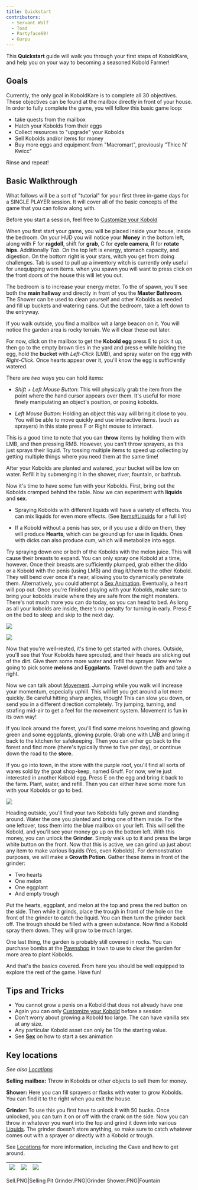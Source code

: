 ```yaml
---
title: Quickstart
contributors:
  - Servant Wolf
  - Toad
  - Partyface69!
  - Gurpu
---
```


This **Quickstart** guide will walk you through your first steps of KoboldKare, and help you on your way to becoming a seasoned Kobold Farmer!

## Goals

Currently, the only goal in KoboldKare is to complete all 30 objectives. These objectives can be found at the mailbox directly in front of your house. In order to fully complete the game, you will follow this basic game loop:

- take quests from the mailbox
- Hatch your Kobolds from their eggs
- Collect resources to "upgrade" your Kobolds
- Sell Kobolds and/or items for money
- Buy more eggs and equipment from "Macromart", previously "Thicc N' Kwicc"

Rinse and repeat!

## Basic Walkthrough

What follows will be a sort of "tutorial" for your first three in-game
days for a SINGLE PLAYER session. It will cover all of the basic
concepts of the game that you can follow along with.

Before you start a session, feel free to [Customize your Kobold](Customization)

When you first start your game, you will be placed inside your house, inside the bedroom. On your HUD you will notice your **Money** in the bottom left, along with F for **ragdoll**, shift for **grab**, C for **cycle camera**, R for **rotate hips**. Additionally *Tab*. On the top left is energy, stomach capacity, and digestion. On the bottom right is your stars, witch you get from doing challenges. Tab is used to pull up a inventory witch is currently only useful for unequipping worn items. when you spawn you will want to press click on the front doors of the house this will let you out.

The bedroom is to increase your energy meter. To the of spawn, you'll see both the **main hallway** and directly in front of you the **Master Bathroom**. The Shower can be used to clean yourself and other Kobolds as needed and fill up buckets and watering cans. Out the bedroom, take a left down to the entryway.

If you walk outside, you find a mailbox wit a large beacon on it. You will notice the garden area is rocky terrain. We will clear these out later.

For now, click on the mailbox to get the **Kobold egg** press E to pick it up, then go to the empty brown tiles in the yard and press e while holding the egg, hold the **bucket** with *Left-Click* (LMB), and spray water on the egg with *Right-Click*. Once hearts appear over it, you'll know the egg is sufficiently watered.

There are *two* ways you can hold items:

- *Shift + Left Mouse Button*: This will physically grab the item from the point where the hand cursor appears over them. It's useful for more finely manipulating an object's position, or posing kobolds.

- *Left Mouse Button*: Holding an object this way will bring it close to you. You will be able to move quickly and use interactive items. (such as sprayers) in this state press F or Right mouse to interact.

This is a good time to note that you can **throw** items by holding them with LMB, and then pressing RMB. However, you can't throw sprayers, as this just sprays their liquid. Try tossing multiple items to speed up collecting by getting multiple things where you need them at the same time!

After your Kobolds are planted and watered, your bucket will be low on water. Refill it by submerging it in the shower, river, fountain, or bathtub.

Now it's time to have some fun with your Kobolds. First, bring out the Kobolds cramped behind the table. Now we can experiment with **liquids** and **sex**.

- Spraying Kobolds with different liquids will have a variety of effects. You can mix liquids for even more effects. (See [Items#Liquids](Items#Liquids) for a full list)

- If a Kobold without a penis has sex, or if you use a dildo on them, they will produce **Hearts**, which can be ground up for use in liquids. Ones with dicks can also produce cum, which will metabolize into eggs.

Try spraying down one or both of the Kobolds with the melon juice. This will cause their breasts to expand. You can only spray one Kobold at a time, however. Once their breasts are sufficiently plumped, grab either the dildo or a Kobold with the penis (using LMB) and drag it/them to the other Kobold. They will bend over once it's near, allowing you to dynamically penetrate them. Alternatively, you could attempt a [Sex Animation](Movement). Eventually, a heart will pop out. Once you're finished playing with your Kobolds, make sure to bring your kobolds inside where they are safe from the night monsters. There's not much more you can do today, so you can head to bed. As long as all your kobolds are inside, there's no penalty for turning in early. Press *E* on the bed to sleep and skip to the next day.

![](../images/locations/Fruit.PNG)

![](../images/quickstart/WateredStage2.png)

Now that you're well-rested, it's time to get started with chores. Outside, you'll see that Your Kobolds have sprouted, and their heads are sticking out of the dirt. Give them some more water and refill the sprayer. Now we're going to pick some **melons** and **Eggplants**. Travel down the path and take a right.

Now we can talk about [Movement](Movement). Jumping while you walk will increase your momentum, especially uphill. This will let you get around a lot more quickly. Be careful hitting sharp angles, though! This can slow you down, or send you in a different direction completely. Try jumping, turning, and strafing mid-air to get a feel for the movement system. Movement is fun in its own way!

If you look around the forest, you'll find some melons hovering and glowing green and some eggplants, glowing purple. Grab one with LMB and bring it back to the kitchen for safekeeping. Then you can either go back to the forest and find more (there's typically three to five per day), or continue down the road to the **store**.

If you go into town, in the store with the purple roof, you'll find all sorts of wares sold by the goat shop-keep, named Gruff. For now, we're just interested in another Kobold egg. Press E on the egg and bring it back to the farm. Plant, water, and refill. Then you can either have some more fun with your Kobolds or go to bed.

![](../images/locations/Store.PNG)

Heading outside, you'll find your two Kobolds fully grown and standing around. Water the one you planted and bring one of them inside. For the one leftover, toss them into the blue mailbox on your left. This will sell the Kobold, and you'll see your money go up on the bottom left. With this money, you can unlock the **Grinder**. Simply walk up to it and press the large white button on the front. Now that this is active, we can grind up just about any item to make various liquids (Yes, even Kobolds). For demonstration purposes, we will make a **Growth Potion**. Gather these items in front of the grinder:

- Two hearts
- One melon
- One eggplant
- And empty trough

Put the hearts, eggplant, and melon at the top and press the red button on the side. Then while it grinds, place the trough in front of the hole on the front of the grinder to catch the liquid. You can then turn the grinder back off. The trough should be filled with a green substance. Now find a Kobold spray them down. They will grow to be much larger.

One last thing, the garden is probably still covered in rocks. You can purchase bombs at the [Pawnshop](Locations#town) in town to use to clear the garden for more area to plant Kobolds.

And that's the basics covered. From here you should be well equipped to explore the rest of the game. Have fun!

## Tips and Tricks

- You cannot grow a penis on a Kobold that does not already have one
- Again you can only [Customize your Kobold](Locations) before a session
- Don't worry about growing a Kobold too large. The can have vanilla sex at any size.
- Any particular Kobold asset can only be 10x the starting value.
- See **[Sex](Sex)** on how to start a sex animation

## Key locations

*See also [Locations](Locations)*

**Selling mailbox:** Throw in Kobolds or other objects to sell them for money.

**Shower:** Here you can fill sprayers or flasks with water to grow Kobolds. You can find it to the right when you exit the house.

**Grinder:** To use this you first have to unlock it with 50 bucks. Once unlocked, you can turn it on or off with the crank on the side. Now you can throw in whatever you want into the top and grind it down into various [Liquids](Items#Liquids). The grinder doesn't store anything, so make sure to catch whatever comes out with a sprayer or directly with a Kobold or trough.

See [Locations](Locations) for more information, including the Cave and how to get around.

| ![](../images/quickstart/Sell.PNG) | ![](../images/farm-upgrades/Grinder.PNG) | ![](../images/locations/Shower.PNG) |
| :-: | :-: | :-: |

Sell.PNG\|Selling Pit Grinder.PNG\|Grinder Shower.PNG\|Fountain

